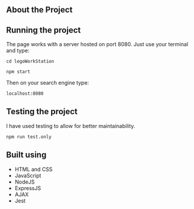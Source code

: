 #

## About the Project

## Running the project

The page works with a server hosted on port 8080. Just use your terminal and type:

```console
cd legoWorkStation
```

```console
npm start
```

Then on your search engine type:

```console
localhost:8080
```

## Testing the project

I have used testing to allow for better maintainability.

```console
npm run test.only
```

## Built using

* HTML and CSS
* JavaScript
* NodeJS
* ExpressJS
* AJAX
* Jest

